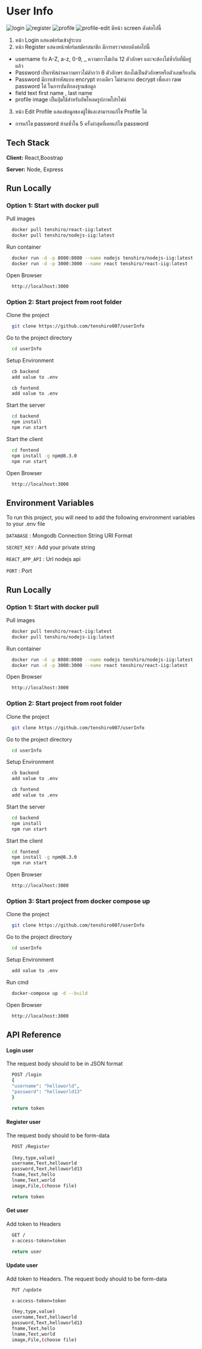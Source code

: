 # User Info

![login](https://user-images.githubusercontent.com/85775989/167429496-d8bb6144-8208-483d-8001-03d459016b09.jpg)
![register](https://user-images.githubusercontent.com/85775989/167429512-6d5dc4e4-7742-4cbb-8944-d1d2ad208f69.jpg)
![profile](https://user-images.githubusercontent.com/85775989/167429506-8fe0af5a-6f03-4738-bdae-40fd64457056.jpg)
![profile-edit](https://user-images.githubusercontent.com/85775989/167429510-8717bba9-3aef-403c-9cd8-5dc3ba25e863.jpg)
 มีหน้า screen ดังต่อไปนี้
1. หน้า Login แสดงฟอร์มเข้าสู่ระบบ
2. หน้า Register แสดงหน้าฟอร์มสมัครสมาชิก มีการตรวจสอบดังต่อไปนี้
 * username รับ A-Z, a-z, 0-9, _ ความยาวไม่เกิน 12 ตัวอักษร และจะต้องไม่ซ้ำกับที่มีอยู่แล้ว
* Password เป็นรหัสผ่านความยาวไม่ต่ำกว่า 6 ตัวอักษร ต้องไม่เป็นตัวอักษรหรือตัวเลขเรียงกัน
* Password มีการเข้ารหัสแบบ encrypt ทางเดียว ไม่สามารถ decrypt เพื่อเอา  raw password ได้ ในการบันทึกลงฐานข้อมูล
* field text first name , last name
* profile image เป็นปุ่มใช้สำหรับอัพโหลดรูปภาพโปรไฟล์
3. หน้า Edit Profile แสดงข้อมูลของผู้ใช้และสามารถแก้ไข Profile ได้ 
* การแก้ไข password ห้ามซ้ำใน 5 ครั้งล่าสุดที่เคยแก้ไข password


## Tech Stack

**Client:** React,Boostrap

**Server:** Node, Express


## Run Locally

### Option 1: Start with docker pull

Pull images
```bash
  docker pull tenshiro/react-iig:latest
  docker pull tenshiro/nodejs-iig:latest
```
Run container
```bash
  docker run -d -p 8080:8080 --name nodejs tenshiro/nodejs-iig:latest
  docker run -d -p 3000:3000 --name react tenshiro/react-iig:latest
```
Open Browser
```bash
  http://localhost:3000
```

### Option 2: Start project from root folder 
Clone the project

```bash
  git clone https://github.com/tenshiro007/userInfo
```
Go to the project directory
```bash
  cd userInfo
```

Setup Environment
```bash
  cb backend
  add value to .env

  cb fontend
  add value to .env
```

Start the server

```bash
  cd backend
  npm install
  npm run start
```

Start the client
```bash
  cd fontend
  npm install -g npm@8.3.0
  npm run start
```
Open Browser
```bash
  http://localhost:3000
```


## Environment Variables

To run this project, you will need to add the following environment variables to your .env file

`DATABASE` : Mongodb Connection String URI Format

`SECRET_KEY` : Add your private string

`REACT_APP_API` : Url nodejs api 

`PORT` : Port


## Run Locally

### Option 1: Start with docker pull

Pull images
```bash
  docker pull tenshiro/react-iig:latest
  docker pull tenshiro/nodejs-iig:latest
```
Run container
```bash
  docker run -d -p 8080:8080 --name nodejs tenshiro/nodejs-iig:latest
  docker run -d -p 3000:3000 --name react tenshiro/react-iig:latest
```
Open Browser
```bash
  http://localhost:3000
```

### Option 2: Start project from root folder 
Clone the project

```bash
  git clone https://github.com/tenshiro007/userInfo
```
Go to the project directory
```bash
  cd userInfo
```

Setup Environment
```bash
  cb backend
  add value to .env

  cb fontend
  add value to .env
```

Start the server

```bash
  cd backend
  npm install
  npm run start
```

Start the client
```bash
  cd fontend
  npm install -g npm@8.3.0
  npm run start
```
Open Browser
```bash
  http://localhost:3000
```

### Option 3: Start project from docker compose up
Clone the project

```bash
  git clone https://github.com/tenshiro007/userInfo
```
Go to the project directory
```bash
  cd userInfo
```
Setup Environment
```bash
  add value to .env
```
Run cmd 
```bash
  docker-compose up -d --build
```

Open Browser
```bash
  http://localhost:3000
```

## API Reference

#### Login user
The request body should to be in JSON format 
```bash
  POST /login
  {
  "username": "helloworld",
  "password": "helloworld13"
  }

  return token 

```

#### Register user
The request body should to be form-data
```bash
  POST /Register
  
  (key,type,value)
  username,Text,helloworld
  password,Text,helloworld13
  fname,Text,hello
  lname,Text,world
  image,File,(choose file)

  return token 

```

#### Get user
Add token to Headers
```bash
  GET /
  x-access-token=token

  return user 
```

#### Update user
Add token to Headers.
The request body should to be form-data
```bash
  PUT /update

  x-access-token=token

  (key,type,value)
  username,Text,helloworld
  password,Text,helloworld13
  fname,Text,hello
  lname,Text,world
  image,File,(choose file)

```


